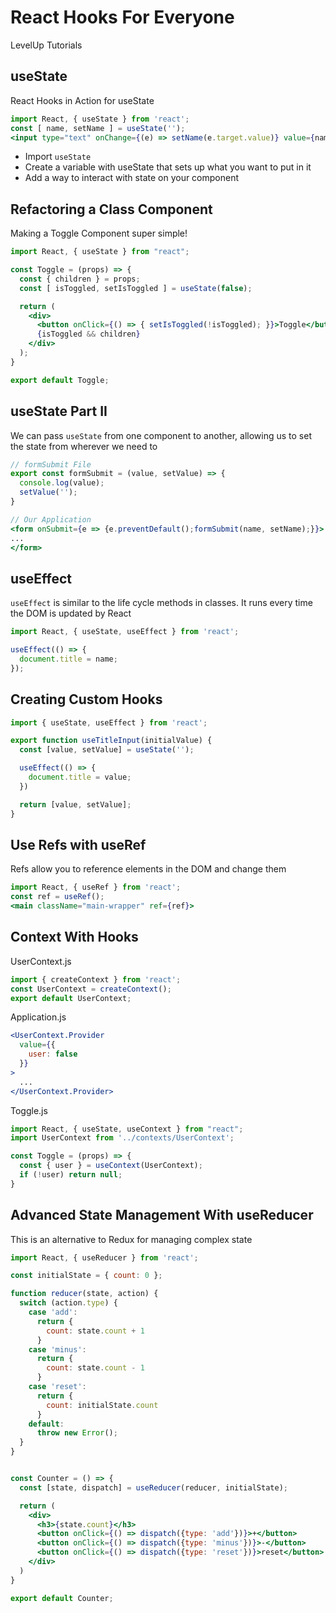 # React Hooks For Everyone
LevelUp Tutorials

## useState

React Hooks in Action for useState
```jsx
import React, { useState } from 'react';
const [ name, setName ] = useState('');
<input type="text" onChange={(e) => setName(e.target.value)} value={name}/>
```
- Import `useState`
- Create a variable with useState that sets up what you want to put in it
- Add a way to interact with state on your component

## Refactoring a Class Component
Making a Toggle Component super simple!
```jsx
import React, { useState } from "react";

const Toggle = (props) => {
  const { children } = props;
  const [ isToggled, setIsToggled ] = useState(false);

  return (
    <div>
      <button onClick={() => { setIsToggled(!isToggled); }}>Toggle</button>
      {isToggled && children}
    </div>
  );
}

export default Toggle;
```

## useState Part II
We can pass `useState` from one component to another, allowing us to set the state from wherever we need to
```jsx
// formSubmit File
export const formSubmit = (value, setValue) => {
  console.log(value);
  setValue('');
}

// Our Application
<form onSubmit={e => {e.preventDefault();formSubmit(name, setName);}}>
...
</form>
```

## useEffect
`useEffect` is similar to the life cycle methods in classes. It runs every time the DOM is updated by React
```jsx
import React, { useState, useEffect } from 'react';

useEffect(() => {
  document.title = name;
});
```

## Creating Custom Hooks
```jsx
import { useState, useEffect } from 'react';

export function useTitleInput(initialValue) {
  const [value, setValue] = useState('');

  useEffect(() => {
    document.title = value;
  })

  return [value, setValue];
}
```

## Use Refs with useRef
Refs allow you to reference elements in the DOM and change them
```jsx
import React, { useRef } from 'react';
const ref = useRef();
<main className="main-wrapper" ref={ref}>
```

## Context With Hooks
UserContext.js
```jsx
import { createContext } from 'react';
const UserContext = createContext();
export default UserContext;
```

Application.js
```jsx
<UserContext.Provider
  value={{
    user: false
  }}
>
  ...
</UserContext.Provider>
```

Toggle.js
```jsx
import React, { useState, useContext } from "react";
import UserContext from '../contexts/UserContext';

const Toggle = (props) => {
  const { user } = useContext(UserContext);
  if (!user) return null;
}
```

## Advanced State Management With useReducer
This is an alternative to Redux for managing complex state
```jsx
import React, { useReducer } from 'react';

const initialState = { count: 0 };

function reducer(state, action) {
  switch (action.type) {
    case 'add':
      return {
        count: state.count + 1
      }
    case 'minus':
      return {
        count: state.count - 1
      }
    case 'reset':
      return {
        count: initialState.count
      }
    default:
      throw new Error();
  }
}


const Counter = () => {
  const [state, dispatch] = useReducer(reducer, initialState);

  return (
    <div>
      <h3>{state.count}</h3>
      <button onClick={() => dispatch({type: 'add'})}>+</button>
      <button onClick={() => dispatch({type: 'minus'})}>-</button>
      <button onClick={() => dispatch({type: 'reset'})}>reset</button>
    </div>
  )
}

export default Counter;
```
